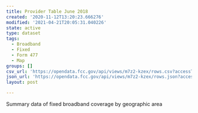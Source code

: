 ```yaml
---
title: Provider Table June 2018
created: '2020-11-12T13:20:23.666276'
modified: '2021-04-21T20:05:31.040226'
state: active
type: dataset
tags:
  - Broadband
  - Fixed
  - Form 477
  - Map
groups: []
csv_url: 'https://opendata.fcc.gov/api/views/m7z2-kzex/rows.csv?accessType=DOWNLOAD'
json_url: 'https://opendata.fcc.gov/api/views/m7z2-kzex/rows.json?accessType=DOWNLOAD'
layout: post

---
```

Summary data of fixed broadband coverage by geographic area
